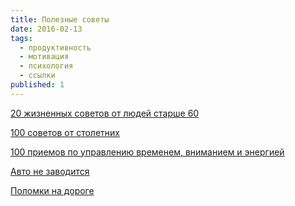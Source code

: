 ```yaml
---
title: Полезные советы
date: 2016-02-13
tags:
  - продуктивность
  - мотивация
  - психология
  - ссылки
published: 1
---
```


<a href="http://www.adme.ru/svoboda-psihologiya/20-zhiznennyh-sovetov-ot-lyudej-starshe-60-ti-1157860/">20 жизненных советов от людей старше 60</a><br>

<a href="http://www.adme.ru/svoboda-psihologiya/100-sovetov-ot-stoletnih-608855/">100 советов от столетних</a><br>

<a href="https://megamozg.ru/post/5088/">100 приемов по управлению временем, вниманием и энергией</a><br>

<a href="https://www.drive2.ru/l/1590308/">Авто не заводится</a><br>

<a href="http://www.segodnya.ua/economics/avto/kak-covladat-c-polomkoj-na-dorohe.html">Поломки на дороге</a><br>